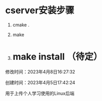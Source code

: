 # cserver安装步骤

1. cmake .

2. make

3. # make install （待定）

























修改时间：2023年4月8日16:27:32

创建时间：2023年4月5日17:42:24

用于上传个人学习使用的Linux后端
